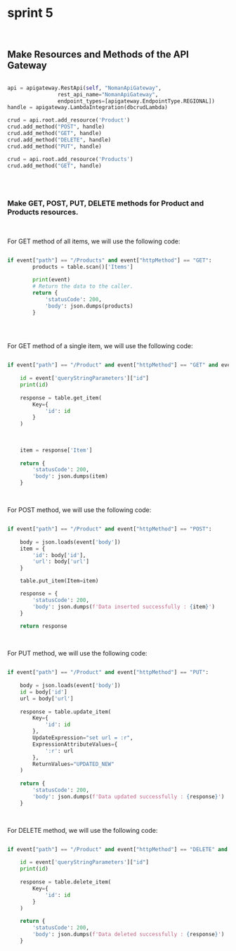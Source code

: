 # sprint 5

<br>

## Make Resources and Methods of the API Gateway

```python

api = apigateway.RestApi(self, "NomanApiGateway", 
                rest_api_name="NomanApiGateway",
                endpoint_types=[apigateway.EndpointType.REGIONAL])
handle = apigateway.LambdaIntegration(dbcrudLambda)

crud = api.root.add_resource('Product')
crud.add_method("POST", handle)
crud.add_method("GET", handle)
crud.add_method("DELETE", handle)
crud.add_method("PUT", handle)

crud = api.root.add_resource('Products')
crud.add_method("GET", handle)



```

<br>

### Make GET, POST, PUT, DELETE methods for Product and Products resources.

<br>

For GET method of all items, we will use the following code:


```python

if event["path"] == "/Products" and event["httpMethod"] == "GET":
        products = table.scan()['Items']
        
        print(event)
        # Return the data to the caller.
        return {
            'statusCode': 200,
            'body': json.dumps(products)
        }
        
```

<br>

For GET method of a single item, we will use the following code:

```python

if event["path"] == "/Product" and event["httpMethod"] == "GET" and event['queryStringParameters']:
        
    id = event['queryStringParameters']["id"]
    print(id)
    
    response = table.get_item(
        Key={
            'id': id
        }
    )
    
    
    
    item = response['Item']
    
    return {
        'statusCode': 200,
        'body': json.dumps(item)
    }

```

<br>

For POST method, we will use the following code:

```python

if event["path"] == "/Product" and event["httpMethod"] == "POST":
        
    body = json.loads(event['body'])
    item = {
        'id': body['id'],
        'url': body['url']
    }

    table.put_item(Item=item)

    response = {
        'statusCode': 200,
        'body': json.dumps(f'Data inserted successfully : {item}')
    }
    
    return response

```

<br>

For PUT method, we will use the following code:

```python

if event["path"] == "/Product" and event["httpMethod"] == "PUT":
        
    body = json.loads(event['body'])
    id = body['id']
    url = body['url']
    
    response = table.update_item(
        Key={
            'id': id
        },
        UpdateExpression="set url = :r",
        ExpressionAttributeValues={
            ':r': url
        },
        ReturnValues="UPDATED_NEW"
    )
    
    return {
        'statusCode': 200,
        'body': json.dumps(f'Data updated successfully : {response}')
    }

```

<br>

For DELETE method, we will use the following code:

```python   

if event["path"] == "/Product" and event["httpMethod"] == "DELETE" and event['queryStringParameters']:
        
    id = event['queryStringParameters']["id"]
    print(id)
    
    response = table.delete_item(
        Key={
            'id': id
        }
    )
    
    return {
        'statusCode': 200,
        'body': json.dumps(f'Data deleted successfully : {response}')
    }

```
